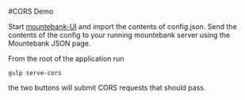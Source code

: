 #CORS Demo

Start [mountebank-UI](http://donhenton.github.io/mountebank-UI/public_html/index.html#/) 
and import the contents of config.json. Send the contents of the config
to your running mountebank server using the Mountebank JSON page.

From the root of the application run  
```
gulp serve-cors
```
the two buttons will submit CORS requests that should pass.
